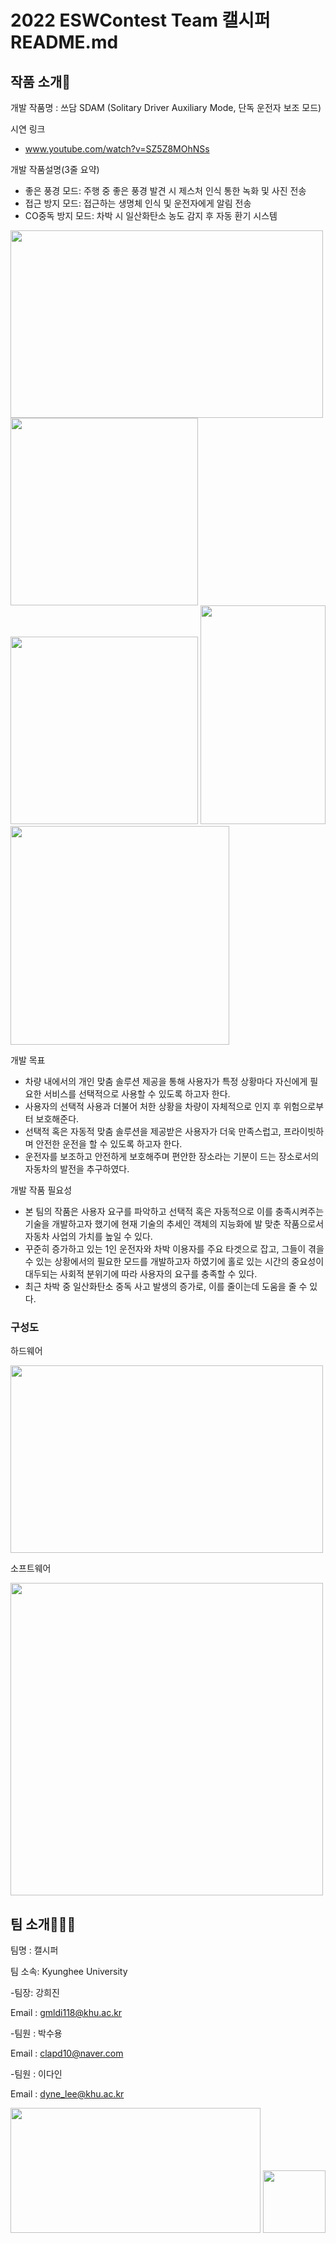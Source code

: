 # 2022 ESWContest Team 캘시퍼 README.md
## 작품 소개🚗
개발 작품명 : 쓰담 SDAM (Solitary Driver Auxiliary Mode, 단독 운전자 보조 모드)

시연 링크
- www.youtube.com/watch?v=SZ5Z8MOhNSs

개발 작품설명(3줄 요약)
- 좋은 풍경 모드: 주행 중 좋은 풍경 발견 시 제스처 인식 통한 녹화 및 사진 전송
- 접근 방지 모드: 접근하는 생명체 인식 및 운전자에게 알림 전송
- CO중독 방지 모드: 차박 시 일산화탄소 농도 감지 후 자동 환기 시스템

<img src="https://user-images.githubusercontent.com/111634608/195131660-706a3df5-3849-4467-8574-c18018160a8f.png" width="500" height="300"/> <img src="https://user-images.githubusercontent.com/111634608/195132726-3b679b45-56bf-4493-a7d2-42a245469e11.jpg" width="300" height="300"/> <img src="https://user-images.githubusercontent.com/111634608/195132971-ecc34190-d8e0-4ce7-8dc3-30efe4e6a903.jpg" width="300" height="300"/>
<img src="https://user-images.githubusercontent.com/111634608/195131878-954275de-566e-4278-9601-7c90d4c8eae8.png" width="200" height="350"/>
<img src="https://user-images.githubusercontent.com/111634608/195134235-10917c1d-42c6-4a5d-a0fc-6f7c98cb4bb5.jpg" width="350" height="350"/>


개발 목표
- 차량 내에서의 개인 맞춤 솔루션 제공을 통해 사용자가 특정 상황마다 자신에게 필요한 서비스를 선택적으로 사용할 수 있도록 하고자 한다. 
- 사용자의 선택적 사용과 더불어 처한 상황을 차량이 자체적으로 인지 후 위험으로부터 보호해준다. 
- 선택적 혹은 자동적 맞춤 솔루션을 제공받은 사용자가 더욱 만족스럽고, 프라이빗하며 안전한 운전을 할 수 있도록 하고자 한다. 
- 운전자를 보조하고 안전하게 보호해주며 편안한 장소라는 기분이 드는 장소로서의 자동차의 발전을 추구하였다. 

개발 작품 필요성
 - 본 팀의 작품은 사용자 요구를 파악하고 선택적 혹은 자동적으로 이를 충족시켜주는 기술을 개발하고자 했기에 현재 기술의 추세인 객체의 지능화에 발 맞춘 작품으로서 자동차 사업의 가치를 높일 수 있다. 
- 꾸준히 증가하고 있는 1인 운전자와 차박 이용자를 주요 타겟으로 잡고, 그들이 겪을 수 있는 상황에서의 필요한 모드를 개발하고자 하였기에 홀로 있는 시간의 중요성이 대두되는 사회적 분위기에 따라 사용자의 요구를 충족할 수 있다. 
- 최근 차박 중 일산화탄소 중독 사고 발생의 증가로, 이를 줄이는데 도움을 줄 수 있다. 

### 구성도

하드웨어

<img src="https://user-images.githubusercontent.com/111634608/195128805-b6bffe2f-91dc-4a96-b63a-4457fe77e83f.png" width="500" height="300"/>

소프트웨어


<img src="https://user-images.githubusercontent.com/111634608/195129173-66dbfad5-94b9-4153-95e7-3b8efbe98e82.png" width="500" height="500"/>



## 팀 소개👨‍👩‍👧
팀명 : 캘시퍼

팀 소속: Kyunghee University

-팀장: 강희진

Email : gmldi118@khu.ac.kr

-팀원 : 박수용

Email : clapd10@naver.com

-팀원 : 이다인

Email : dyne_lee@khu.ac.kr

<img src="https://user-images.githubusercontent.com/111634608/195121403-2a9700d1-1bf4-44be-b18d-aa2ede0f389e.png" width="400" height="200"/> <img src="https://user-images.githubusercontent.com/111634608/195134008-89755413-e924-425d-a546-d0a2274d4b82.png" width="100" height="100"/>




